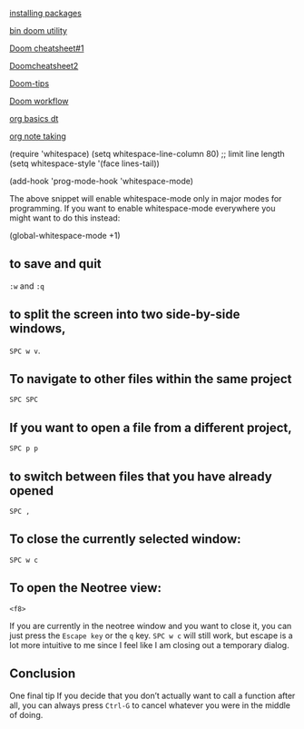 
[installing packages](installing-packages)

[bin doom utility](bin/doom-utility)

[Doom cheatsheet#1](Doom-cheatsheet1#1)

[Doomcheatsheet2](Doomcheatsheet2)

[Doom-tips](Doom-tips)

[Doom workflow](Doom-workflow)

[org basics dt](org-basics-dt)

[org note taking](org.-note-taking)

(require 'whitespace)
(setq whitespace-line-column 80) ;; limit line length
(setq whitespace-style '(face lines-tail))

(add-hook 'prog-mode-hook 'whitespace-mode)

The above snippet will enable whitespace-mode only in major modes
for programming. If you want to enable whitespace-mode everywhere
you might want to do this instead:

(global-whitespace-mode +1)

to save and quit
----------------
`:w` and `:q`

to split the screen into two side-by-side windows,
--------------------------------------------------
`SPC w v`.

To navigate to other files within the same project
--------------------------------------------------
`SPC SPC`

If you want to open a file from a different project,
----------------------------------------------------
`SPC p p`

to switch between files that you have already opened
----------------------------------------------------
`SPC ,`

To close the currently selected window:
---------------------------------------
`SPC w c`

To open the Neotree view:
-------------------------
`<f8>`

If you are currently in the neotree window and you want to close it,
you can just press the `Escape key` or the `q` key.
`SPC w c` will still work,
but escape is a lot more intuitive to me
since I feel like I am closing out a temporary dialog.


Conclusion
----------
One final tip 
If you decide that you don’t actually want to call a function
after all, you can always press `Ctrl-G`
to cancel whatever you were in the middle of doing.
